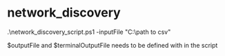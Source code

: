 # network_discovery
 
.\network_discovery_script.ps1 -inputFile "C:\path to csv"

$outputFile and $terminalOutputFile needs to be defined with in the script 